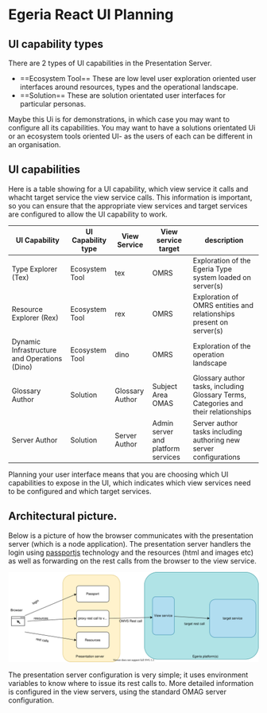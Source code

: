 <!-- SPDX-License-Identifier: CC-BY-4.0 -->
<!-- Copyright Contributors to the ODPi Egeria project. -->
# Egeria React UI Planning

## UI capability types


There are 2 types of UI capabilities in the Presentation Server.

* ==Ecosystem Tool== These are low level user exploration oriented user interfaces around resources, types and the operational landscape.
* ==Solution== These are solution orientated user interfaces for particular personas.

Maybe this Ui is for demonstrations, in which case you may want to configure all its capabilities. 
You may want to have a solutions orientated Ui or an ecosystem tools oriented UI- as the users of each can be different in an organisation. 

## UI capabilities

Here is a table showing for a UI capability, which view service it calls and whacht target service the view service calls.
This information is important, so you can ensure that the appropriate view services and target services are configured to allow the UI
capability to work.

| UI Capability | UI Capability type |View Service | View service target | description |
| ----------- | ----------- | ------ | --- | --- |
| Type Explorer (Tex) | Ecosystem Tool | tex | OMRS | Exploration of the Egeria Type system loaded on server(s)
| Resource Explorer (Rex) | Ecosystem Tool | rex |  OMRS | Exploration of OMRS entities and relationships present on server(s)
| Dynamic Infrastructure and Operations (Dino) | Ecosystem Tool |dino | OMRS | Exploration of the operation landscape |
| Glossary Author | Solution | Glossary Author | Subject Area OMAS | Glossary author tasks, including Glossary Terms, Categories and their relationships |
| Server Author | Solution | Server Author | Admin server and platform services | Server author tasks including authoring new server configurations |

Planning your user interface means that you are choosing which UI capabilities to expose in the UI, which indicates which view services need to be 
configured and which target services. 

## Architectural picture.

Below is a picture of how the browser communicates with the presentation server (which is a node application). The presentation server handlers the login
using [passportjs](https://www.passportjs.org/) technology and the resources (html and images etc) as well as forwarding on the rest calls from the browser to the
view service.

![Figure 1 - Ui components](ui-components.drawio.svg)

The presentation server configuration is very simple; it uses environment variables to know where to issue its rest calls to.
More detailed information is configured in the view servers, using the standard OMAG server configuration.






